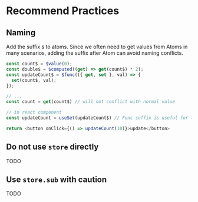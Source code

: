 # Recommend Practices

## Naming

Add the suffix `$` to atoms. Since we often need to get values from Atoms in many scenarios, adding the suffix after Atom can avoid naming conflicts.

```typescript
const count$ = $value(0);
const double$ = $computed((get) => get(count$) * 2);
const updateCount$ = $func(({ get, set }, val) => {
  set(count$, val);
});

// ...
const count = get(count$) // will not conflict with normal value

// in react component
const updateCount = useSet(updateCount$) // Func suffix is useful for this

return <button onClick={() => updateCount(10)}>update</button>
```

## Do not use `store` directly

TODO

## Use `store.sub` with caution

TODO

